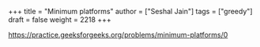 +++
title = "Minimum platforms"
author = ["Seshal Jain"]
tags = ["greedy"]
draft = false
weight = 2218
+++

<https://practice.geeksforgeeks.org/problems/minimum-platforms/0>
